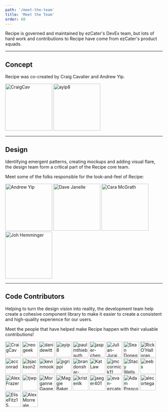 ```yaml
---
path: '/meet-the-team'
title: 'Meet the Team'
order: 60
---
```


Recipe is governed and maintained by ezCater's DevEx team, but lots of hard work and contributions to Recipe have come from ezCater's product squads.

---

## Concept

Recipe was co-created by Craig Cavalier and Andrew Yip.

<a href="https://github.com/CraigCav"><img src="https://avatars0.githubusercontent.com/u/109814?s=160&amp;v=4" class="avatar" alt="CraigCav" width="150" height="150"></a>
<a href="https://github.com/ayip8"><img src="https://pbs.twimg.com/profile_images/1826024514/avatar_200x200.jpg" class="avatar" alt="ayip8" width="150" height="150"></a>

---

## Design

Identifying emergent patterns, creating mockups and adding visual flare, the design team form a critical part of the Recipe core team.

Meet some of the folks responsible for the look-and-feel of Recipe:

<a href="https://github.com/ayip8"><img src="https://pbs.twimg.com/profile_images/1826024514/avatar_200x200.jpg" class="avatar" alt="Andrew Yip" width="150" height="150"></a>
<a href="https://github.com/dave-ezcater"><img src="https://avatars1.githubusercontent.com/u/39057183?s=160&v=4" class="avatar" alt="Dave Janelle" width="150" height="150"></a>
<a href="https://github.com/mcgrathcara"><img src="https://avatars1.githubusercontent.com/u/25209422?s=160&v=4" class="avatar" alt="Cara McGrath" width="150" height="150"></a>
<a href="https://github.com/johnhemminger"><img src="https://avatars1.githubusercontent.com/u/42186057?s=160&v=4" class="avatar" alt="Joh Hemminger" width="150" height="150"></a>

---

## Code Contributors

Helping to turn the design vision into reality, the development team help create a cohesive component library to make it easier to create a consistent and high-quality experience for our users.

Meet the people that have helped make Recipe happen with their valuable contributions!

<a href="https://github.com/CraigCav"><img src="https://avatars0.githubusercontent.com/u/109814?s=60&amp;v=4" class="avatar" alt="CraigCav" width="50" height="50"></a>
<a href="https://github.com/neogeek"><img src="https://avatars0.githubusercontent.com/u/6753?s=60&amp;v=4" class="avatar" alt="neogeek" width="50" height="50"></a>
<a href="https://github.com/danidewitt"><img src="https://avatars1.githubusercontent.com/u/3790037?s=60&amp;v=4" class="avatar" alt="danidewitt" width="50" height="50"></a>
<a href="https://github.com/ayip8"><img src="https://pbs.twimg.com/profile_images/1826024514/avatar_200x200.jpg" class="avatar" alt="ayip8" width="50" height="50"></a>
<a href="https://github.com/paulmthiebauth"><img src="https://avatars1.githubusercontent.com/u/9626789?s=60&amp;v=4" class="avatar" alt="paulmthiebauth" width="50" height="50"></a>
<a href="https://github.com/jasper-chen"><img src="https://avatars3.githubusercontent.com/u/4129220?s=60&amp;v=4" class="avatar" alt="jasper-chen" width="50" height="50"></a>
<a href="https://github.com/Julian-Jurai"><img src="https://avatars0.githubusercontent.com/u/27185026?s=60&amp;v=4" class="avatar" alt="Julian-Jurai" width="50" height="50"></a>
<a href="https://github.com/spdonegan1"><img src="https://avatars0.githubusercontent.com/u/1735195?s=60&amp;v=4" class="avatar" alt="Sean Donegan" width="50" height="50"></a>
<a href="https://github.com/ezrohall"><img src="https://avatars3.githubusercontent.com/u/48689546?s=60&amp;v=4" class="avatar" alt="Rick O'Halloran" width="50" height="50"></a>
<a href="https://github.com/acconrad"><img src="https://avatars1.githubusercontent.com/u/422184?s=60&amp;v=4" class="avatar" alt="acconrad" width="50" height="50"></a>
<a href="https://github.com/bjackson2"><img src="https://avatars2.githubusercontent.com/u/3217775?s=60&amp;v=4" class="avatar" alt="bjackson2" width="50" height="50"></a>
<a href="https://github.com/kevinmook"><img src="https://avatars2.githubusercontent.com/u/832755?s=60&amp;v=4" class="avatar" alt="kevinmook" width="50" height="50"></a>
<a href="https://github.com/pgrippi"><img src="https://avatars2.githubusercontent.com/u/1180841?s=60&amp;v=4" class="avatar" alt="pgrippi" width="50" height="50"></a>
<a href="https://github.com/brandonshar-ezcater"><img src="https://avatars2.githubusercontent.com/u/39921564?s=60&amp;v=4" class="avatar" alt="brandonshar-ezcater" width="50" height="50"></a>
<a href="https://github.com/klaw772"><img src="https://avatars2.githubusercontent.com/u/28101298?s=60&amp;v=4" class="avatar" alt="Kat Law" width="50" height="50"></a>
<a href="https://github.com/jmccormick11"><img src="https://avatars3.githubusercontent.com/u/3170453?s=60&amp;v=4" class="avatar" alt="jmccormick11" width="50" height="50"></a>
<a href="https://github.com/stacy-wells"><img src="https://avatars0.githubusercontent.com/u/11218638?s=60&amp;v=4" class="avatar" alt="Stacy Wells" width="50" height="50"></a>
<a href="https://github.com/eebs"><img src="https://avatars1.githubusercontent.com/u/597311?s=60&amp;v=4" class="avatar" alt="eebs" width="50" height="50"></a>
<a href="https://github.com/ez-alexfrazer"><img src="https://avatars.githubusercontent.com/u/77698413?s=60&amp;v=4" class="avatar" alt="Alex Frazer" width="50" height="50"></a>
<a href="https://github.com/tjwp"><img src="https://avatars3.githubusercontent.com/u/1476506?s=60&amp;v=4" class="avatar" alt="tjwp" width="50" height="50"></a>
<a href="https://github.com/morgannegagne"><img src="https://avatars3.githubusercontent.com/u/32595022?s=60&amp;v=4" class="avatar" alt="Morganne Gagne" width="50" height="50"></a>
<a href="https://github.com/maggiedbaker"><img src="https://avatars3.githubusercontent.com/u/4922450?s=60&amp;v=4" class="avatar" alt="Maggie Baker" width="50" height="50"></a>
<a href="https://github.com/kristenlk"><img src="https://avatars1.githubusercontent.com/u/5618997?s=60&amp;v=4" class="avatar" alt="kristenlk" width="50" height="50"></a>
<a href="https://github.com/jaeger401"><img src="https://avatars2.githubusercontent.com/u/2601267?s=60&amp;v=4" class="avatar" alt="jaeger401" width="50" height="50"></a>
<a href="https://github.com/evan-ezcater"><img src="https://avatars1.githubusercontent.com/u/36675523?s=60&amp;v=4" class="avatar" alt="evan-ezcater" width="50" height="50"></a>
<a href="https://github.com/aprescott"><img src="https://avatars1.githubusercontent.com/u/342081?s=60&amp;v=4" class="avatar" alt="Adam Prescott" width="50" height="50"></a>
<a href="https://github.com/alecortega"><img src="https://avatars2.githubusercontent.com/u/6596787?s=60&amp;v=4" class="avatar" alt="alecortega" width="50" height="50"></a>
<a href="https://github.com/EliseFitz15"><img src="https://avatars2.githubusercontent.com/u/10551597?s=60&amp;v=4" class="avatar" alt="EliseFitz15" width="50" height="50"></a>
<a href="https://github.com/AlexMorreale"><img src="https://avatars2.githubusercontent.com/u/8332983?s=60&amp;v=4" class="avatar" alt="AlexMorreale" width="50" height="50"></a>
